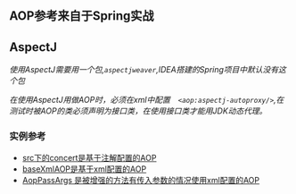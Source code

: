 ## AOP参考来自于Spring实战

## AspectJ

*使用AspectJ需要用一个包,`aspectjweaver`,IDEA搭建的Spring项目中默认没有这个包*

*在使用AspectJ用做AOP时，必须在xml中配置`  <aop:aspectj-autoproxy/>`,在测试时被AOP的类必须声明为接口类，在使用接口类才能用JDK动态代理。*

### 实例参考

* <a href="https://github.com/georgezhou314/Spring/tree/master/SpringAOP/src/AopPassArgs">src下的concert是基于注解配置的AOP</a>
* [baseXmlAOP是基于xml配置的AOP](<https://github.com/georgezhou314/Spring/tree/master/SpringAOP/src/baseXmlAop>)
* [AopPassArgs 是被增强的方法有传入参数的情况使用xml配置的AOP](<https://github.com/georgezhou314/Spring/tree/master/SpringAOP/src/AopPassArgs>)

